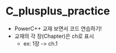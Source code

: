 # C_plusplus_practice

*  PowerC++ 교재 보면서 코드 연습하기!   
* 교재의 각 장(Chapter)은 ch로 표시 
  + ex: 1장 -> ch.1
